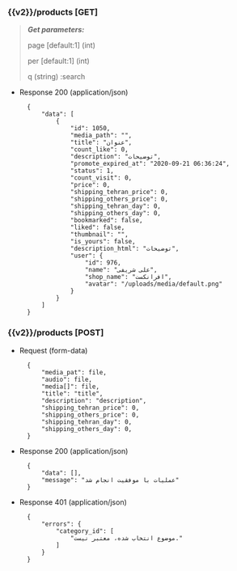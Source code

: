### {{v2}}/products [GET]

> ***Get parameters:***
>
> page [default:1] (int)
>
> per [default:1] (int)
>
> q (string) :search
>


+ Response 200 (application/json)

        {
            "data": [
                {
                    "id": 1050,
                    "media_path": "",
                    "title": "عنوان",
                    "count_like": 0,
                    "description": "توضیحات",
                    "promote_expired_at": "2020-09-21 06:36:24",
                    "status": 1,
                    "count_visit": 0,
                    "price": 0,
                    "shipping_tehran_price": 0,
                    "shipping_others_price": 0,
                    "shipping_tehran_day": 0,
                    "shipping_others_day": 0,
                    "bookmarked": false,
                    "liked": false,
                    "thumbnail": "",
                    "is_yours": false,
                    "description_html": "توضیحات",
                    "user": {
                        "id": 976,
                        "name": "علی شریفی",
                        "shop_name": "افرانکست",
                        "avatar": "/uploads/media/default.png"
                    }
                }
            ]
        }



### {{v2}}/products [POST]

+ Request (form-data)

        {
            "media_pat": file,
            "audio": file,
            "media[]": file,
            "title": "title",
            "description": "description",
            "shipping_tehran_price": 0,
            "shipping_others_price": 0,
            "shipping_tehran_day": 0,
            "shipping_others_day": 0,      
        }



        
+ Response 200 (application/json)

        {
            "data": [],
            "message": "عملیات با موفقیت انجام شد"
        }

+ Response 401 (application/json)

        {
            "errors": {
                "category_id": [
                    "موضوع انتخاب شده، معتبر نیست."
                ]
            }
        }
